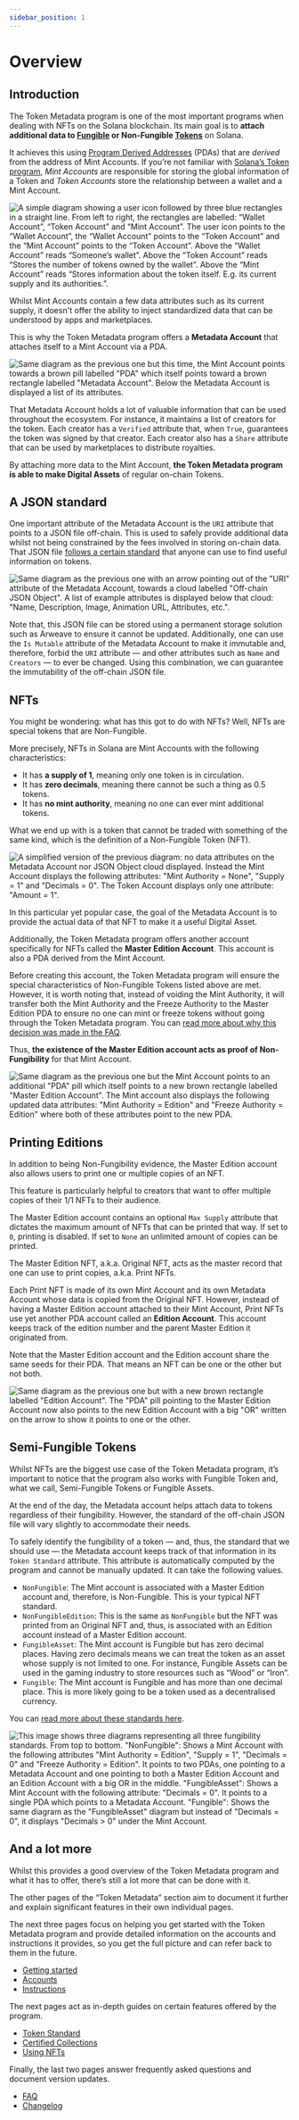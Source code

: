 ```yaml
---
sidebar_position: 1
---
```


# Overview

## Introduction

The Token Metadata program is one of the most important programs when dealing with NFTs on the Solana blockchain. Its main goal is to **attach additional data to [Fungible](https://en.wikipedia.org/wiki/Fungibility) or Non-Fungible [Tokens](https://spl.solana.com/token)** on Solana.

It achieves this using [Program Derived Addresses](../understanding-programs#program-derived-addresses-pda) (PDAs) that are _derived_ from the address of Mint Accounts. If you’re not familiar with [Solana’s Token program](https://spl.solana.com/token), _Mint Accounts_ are responsible for storing the global information of a Token and _Token Accounts_ store the relationship between a wallet and a Mint Account.

![A simple diagram showing a user icon followed by three blue rectangles in a straight line. From left to right, the rectangles are labelled: “Wallet Account”, “Token Account” and “Mint Account”. The user icon points to the “Wallet Account”, the “Wallet Account” points to the “Token Account” and the “Mint Account” points to the “Token Account”. Above the “Wallet Account” reads “Someone’s wallet”. Above the “Token Account” reads “Stores the number of tokens owned by the wallet”. Above the “Mint Account” reads “Stores information about the token itself. E.g. its current supply and its authorities.”.](/assets/programs/token-metadata/Token-Metadata-Overview-1.png#radius)

Whilst Mint Accounts contain a few data attributes such as its current supply, it doesn't offer the ability to inject standardized data that can be understood by apps and marketplaces.

This is why the Token Metadata program offers a **Metadata Account** that attaches itself to a Mint Account via a PDA.

![Same diagram as the previous one but this time, the Mint Account points towards a brown pill labelled "PDA" which itself points toward a brown rectangle labelled "Metadata Account". Below the Metadata Account is displayed a list of its attributes.](/assets/programs/token-metadata/Token-Metadata-Overview-2.png#radius)

That Metadata Account holds a lot of valuable information that can be used throughout the ecosystem. For instance, it maintains a list of creators for the token. Each creator has a `Verified` attribute that, when `True`, guarantees the token was signed by that creator. Each creator also has a `Share` attribute that can be used by marketplaces to distribute royalties.

By attaching more data to the Mint Account, **the Token Metadata program is able to make Digital Assets** of regular on-chain Tokens.

## A JSON standard

One important attribute of the Metadata Account is the `URI` attribute that points to a JSON file off-chain. This is used to safely provide additional data whilst not being constrained by the fees involved in storing on-chain data. That JSON file [follows a certain standard](./token-standard) that anyone can use to find useful information on tokens.

![Same diagram as the previous one with an arrow pointing out of the "URI" attribute of the Metadata Account, towards a cloud labelled "Off-chain JSON Object". A list of example attributes is displayed below that cloud: "Name, Description, Image, Animation URL, Attributes, etc.".](/assets/programs/token-metadata/Token-Metadata-Overview-3.png#radius)

Note that, this JSON file can be stored using a permanent storage solution such as Arweave to ensure it cannot be updated. Additionally, one can use the `Is Mutable` attribute of the Metadata Account to make it immutable and, therefore, forbid the `URI` attribute — and other attributes such as `Name` and `Creators` — to ever be changed. Using this combination, we can guarantee the immutability of the off-chain JSON file.

## NFTs

You might be wondering: what has this got to do with NFTs? Well, NFTs are special tokens that are Non-Fungible.

More precisely, NFTs in Solana are Mint Accounts with the following characteristics:

- It has **a supply of 1**, meaning only one token is in circulation.
- It has **zero decimals**, meaning there cannot be such a thing as 0.5 tokens.
- It has **no mint authority**, meaning no one can ever mint additional tokens.

What we end up with is a token that cannot be traded with something of the same kind, which is the definition of a Non-Fungible Token (NFT).

![A simplified version of the previous diagram: no data attributes on the Metadata Account nor JSON Object cloud displayed. Instead the Mint Account displays the following attributes: "Mint Authority = None", "Supply = 1" and "Decimals = 0". The Token Account displays only one attribute: "Amount = 1".](/assets/programs/token-metadata/Token-Metadata-Overview-4.png#radius)

In this particular yet popular case, the goal of the Metadata Account is to provide the actual data of that NFT to make it a useful Digital Asset.

Additionally, the Token Metadata program offers another account specifically for NFTs called the **Master Edition Account**. This account is also a PDA derived from the Mint Account.

Before creating this account, the Token Metadata program will ensure the special characteristics of Non-Fungible Tokens listed above are met. However, it is worth noting that, instead of voiding the Mint Authority, it will transfer both the Mint Authority and the Freeze Authority to the Master Edition PDA to ensure no one can mint or freeze tokens without going through the Token Metadata program. You can [read more about why this decision was made in the FAQ](./faq#why-are-the-mint-and-freeze-authorities-transferred-to-the-edition-pda).

Thus, **the existence of the Master Edition account acts as proof of Non-Fungibility** for that Mint Account.

![Same diagram as the previous one but the Mint Account points to an additional "PDA" pill which itself points to a new brown rectangle labelled "Master Edition Account". The Mint account also displays the following updated data attributes: "Mint Authority = Edition" and "Freeze Authority = Edition" where both of these attributes point to the new PDA.](/assets/programs/token-metadata/Token-Metadata-Overview-5.png#radius)

## Printing Editions

In addition to being Non-Fungibility evidence, the Master Edition account also allows users to print one or multiple copies of an NFT.

This feature is particularly helpful to creators that want to offer multiple copies of their 1/1 NFTs to their audience.

The Master Edition account contains an optional `Max Supply` attribute that dictates the maximum amount of NFTs that can be printed that way. If set to `0`, printing is disabled. If set to `None` an unlimited amount of copies can be printed.

The Master Edition NFT, a.k.a. Original NFT, acts as the master record that one can use to print copies, a.k.a. Print NFTs.

Each Print NFT is made of its own Mint Account and its own Metadata Account whose data is copied from the Original NFT. However, instead of having a Master Edition account attached to their Mint Account, Print NFTs use yet another PDA account called an **Edition Account**. This account keeps track of the edition number and the parent Master Edition it originated from.

Note that the Master Edition account and the Edition account share the same seeds for their PDA. That means an NFT can be one or the other but not both.

![Same diagram as the previous one but with a new brown rectangle labelled "Edition Account". The "PDA" pill pointing to the Master Edition Account now also points to the new Edition Account with a big "OR" written on the arrow to show it points to one or the other.](/assets/programs/token-metadata/Token-Metadata-Overview-6.png#radius)

## Semi-Fungible Tokens

Whilst NFTs are the biggest use case of the Token Metadata program, it’s important to notice that the program also works with Fungible Token and, what we call, Semi-Fungible Tokens or Fungible Assets.

At the end of the day, the Metadata account helps attach data to tokens regardless of their fungibility. However, the standard of the off-chain JSON file will vary slightly to accommodate their needs.

To safely identify the fungibility of a token — and, thus, the standard that we should use — the Metadata account keeps track of that information in its `Token Standard` attribute. This attribute is automatically computed by the program and cannot be manually updated. It can take the following values.

- `NonFungible`: The Mint account is associated with a Master Edition account and, therefore, is Non-Fungible. This is your typical NFT standard.
- `NonFungibleEdition`: This is the same as `NonFungible` but the NFT was printed from an Original NFT and, thus, is associated with an Edition account instead of a Master Edition account.
- `FungibleAsset`: The Mint account is Fungible but has zero decimal places. Having zero decimals means we can treat the token as an asset whose supply is not limited to one. For instance, Fungible Assets can be used in the gaming industry to store resources such as “Wood” or “Iron”.
- `Fungible`: The Mint account is Fungible and has more than one decimal place. This is more likely going to be a token used as a decentralised currency.

You can [read more about these standards here](./token-standard).

![This image shows three diagrams representing all three fungibility standards. From top to bottom. "NonFungible": Shows a Mint Account with the following attributes "Mint Authority = Edition", "Supply = 1", "Decimals = 0" and "Freeze Authority = Edition". It points to two PDAs, one pointing to a Metadata Account and one pointing to both a Master Edition Account and an Edition Account with a big OR in the middle. "FungibleAsset": Shows a Mint Account with the following attribute: "Decimals = 0". It points to a single PDA which points to a Metadata Account. "Fungible": Shows the same diagram as the "FungibleAsset" diagram but instead of "Decimals = 0", it displays "Decimals > 0" under the Mint Account.](/assets/programs/token-metadata/Token-Metadata-Overview-7.png#radius)

## And a lot more

Whilst this provides a good overview of the Token Metadata program and what it has to offer, there’s still a lot more that can be done with it.

The other pages of the “Token Metadata” section aim to document it further and explain significant features in their own individual pages.

The next three pages focus on helping you get started with the Token Metadata program and provide detailed information on the accounts and instructions it provides, so you get the full picture and can refer back to them in the future.

- [Getting started](./getting-started)
- [Accounts](./accounts)
- [Instructions](./instructions)

The next pages act as in-depth guides on certain features offered by the program.

- [Token Standard](./token-standard)
- [Certified Collections](./certified-collections)
- [Using NFTs](./using-nfts)

Finally, the last two pages answer frequently asked questions and document version updates.

- [FAQ](./faq)
- [Changelog](./changelog/overview)

